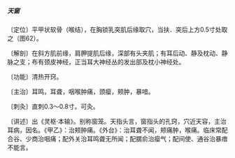 ##### 天窗

〔定位〕平甲状软骨（喉结），在胸锁乳突肌后缘取穴，当扶．突后上方0.5寸处取之（图62）。

〔解剖〕在斜方肌前缘，肩胛提肌后缘，深部有头夹肌；有耳后动、静及枕动、静脉之支；布有颈皮神经，正当耳大神经丛的发出部及枕小神经处。

〔功能〕清热开窍。

〔主治〕耳鸣，耳聋，咽喉肿痛，颈瘿，颊肿，暴喑。

〔刺灸〕直刺0.3～0.8寸。可灸。

〔讲述〕出《灵枢·本输》。别称窗笼。天指头言，窗指头的孔窍，穴近天容，主治耳病，因名。《甲乙》：治颊肿痛。《外台》：治耳聋不闻，颊痛肿，喉痛。临床常配合谷、少商治咽痛；配外关治耳鸣聋无所闻；配臑俞治瘿气；配间使、通谷治暴瘖不能言。
